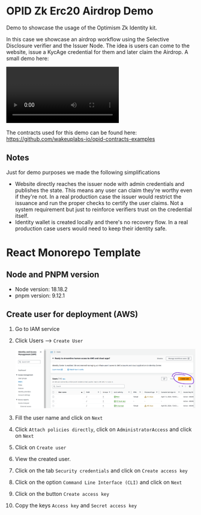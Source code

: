 
# OPID Zk Erc20 Airdrop Demo

Demo to showcase the usage of the Optimism Zk Identity kit. 

In this case we showcase an airdrop workflow using the Selective Disclosure verifier and the Issuer Node. The idea is users can come to the website, issue a KycAge credential for them and later claim the Airdrop. A small demo here:

<video controls>
  <source src="./readme-assets/demo.mp4" type="video/mp4">
</video>

The contracts used for this demo can be found here: https://github.com/wakeuplabs-io/opid-contracts-examples


## Notes

Just for demo purposes we made the following simplifications
- Website directly reaches the issuer node with admin credentials and publishes the state. This means any user can claim they're worthy even if they're not. In a real production case the issuer would restrict the issuance and run the proper checks to certify the user claims. Not a system requirement but just to reinforce verifiers trust on the credential itself.
- Identity wallet is created locally and there's no recovery flow. In a real production case users would need to keep their identity safe. 

# React Monorepo Template

## Node and PNPM version

- Node version: 18.18.2
- pnpm version: 9.12.1

## Create user for deployment (AWS)

1. Go to IAM service
2. Click Users --> `Create User`

   ![image info](readme-assets/create-user.png)

3. Fill the user name and click on `Next`
4. Click `Attach policies directly`, click on `AdministratorAccess` and click on `Next`
5. Click on `Create user`
6. View the created user.
7. Click on the tab `Security credentials` and click on `Create access key`
8. Click on the option `Command Line Interface (CLI)` and click on `Next`
9. Click on the button `Create access key`
10. Copy the keys `Access key` and `Secret access key`
